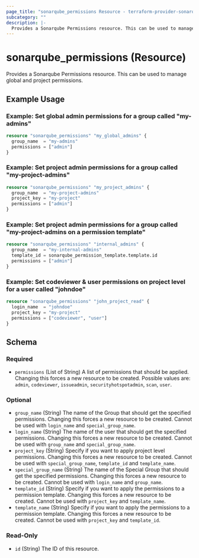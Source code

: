 ```yaml
---
page_title: "sonarqube_permissions Resource - terraform-provider-sonarqube"
subcategory: ""
description: |-
  Provides a Sonarqube Permissions resource. This can be used to manage global and project permissions.
---
```


# sonarqube_permissions (Resource)

Provides a Sonarqube Permissions resource. This can be used to manage global and project permissions.

## Example Usage

### Example: Set global admin permissions for a group called "my-admins"
```terraform
resource "sonarqube_permissions" "my_global_admins" {
  group_name  = "my-admins"
  permissions = ["admin"]
}
```

### Example: Set project admin permissions for a group called "my-project-admins"
```terraform
resource "sonarqube_permissions" "my_project_admins" {
  group_name  = "my-project-admins"
  project_key = "my-project"
  permissions = ["admin"]
}
```

### Example: Set project admin permissions for a group called "my-project-admins on a permission template"
```terraform
resource "sonarqube_permissions" "internal_admins" {
  group_name  = "my-internal-admins"
  template_id = sonarqube_permission_template.template.id
  permissions = ["admin"]
}
```

### Example: Set codeviewer & user permissions on project level for a user called "johndoe"
```terraform
resource "sonarqube_permissions" "john_project_read" {
  login_name  = "johndoe"
  project_key = "my-project"
  permissions = ["codeviewer", "user"]
}
```

<!-- schema generated by tfplugindocs -->
## Schema

### Required

- `permissions` (List of String) A list of permissions that should be applied. Changing this forces a new resource to be created. Possible values are: `admin`, `codeviewer`, `issueadmin`, `securityhotspotadmin`, `scan`, `user`.

### Optional

- `group_name` (String) The name of the Group that should get the specified permissions. Changing this forces a new resource to be created. Cannot be used with `login_name` and `special_group_name`.
- `login_name` (String) The name of the user that should get the specified permissions. Changing this forces a new resource to be created. Cannot be used with `group_name` and `special_group_name`.
- `project_key` (String) Specify if you want to apply project level permissions. Changing this forces a new resource to be created. Cannot be used with `special_group_name`, `template_id` and `template_name`.
- `special_group_name` (String) The name of the Special Group that should get the specified permissions. Changing this forces a new resource to be created. Cannot be used with `login_name` and `group_name`.
- `template_id` (String) Specify if you want to apply the permissions to a permission template. Changing this forces a new resource to be created. Cannot be used with `project_key` and `template_name`.
- `template_name` (String) Specify if you want to apply the permissions to a permission template. Changing this forces a new resource to be created. Cannot be used with `project_key` and `template_id`.

### Read-Only

- `id` (String) The ID of this resource.
